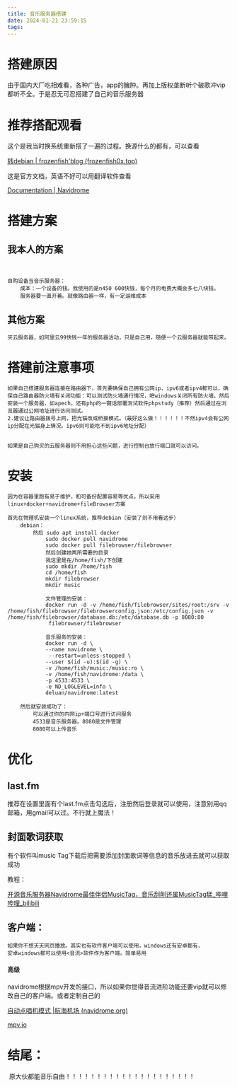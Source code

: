 ```yaml
---
title: 音乐服务器搭建
date: 2024-01-21 23:59:15
tags:
---
```


# 搭建原因

由于国内大厂吃相难看，各种广告，app的臃肿。再加上版权垄断听个破歌冲vip都听不全。于是忍无可忍搭建了自己的音乐服务器

# 推荐搭配观看

这个是我当时换系统重新搭了一遍的过程。换源什么的都有，可以查看

[转debian | frozenfish'blog (frozenfish0x.top)](https://frozenfish0x.top/2024/01/08/转debian/)

这是官方文档，英语不好可以用翻译软件查看

[Documentation | Navidrome](https://www.navidrome.org/docs/)

<!--more-->

# 搭建方案

## 我本人的方案

​	

```
自购设备当音乐服务器：
	成本：一个设备的钱。我使用的是n450 600快钱，每个月的电费大概会多七八块钱。
	服务器要一直开着。就像路由器一样，有一定运维成本
```

## 其他方案

```
买云服务器，如阿里云99快钱一年的服务器活动，只是自己用，随便一个云服务器就能带起来。
```



# 搭建前注意事项

```
如果自己搭建服务器连接在路由器下，首先要确保自己拥有公网ip，ipv6或者ipv4都可以，确保自己路由器防火墙有关闭功能：可以测试防火墙通行情况，吧windows关闭所有防火墙，然后安装一个服务器，如apech，还有php的一键话部署测试软件phpstudy（推荐）然后通过在浏览器通过公网地址进行访问测试。
2.建议让路由器拨号上网，把光猫改成桥接模式。（最好这么做！！！！！！不然ipv4会有公网ip分配在光猫身上情况。ipv6则可能吃不到ipv6地址分配）


如果是自己购买的云服务器则不用担心这些问题，进行控制台放行端口就可以访问。
```



# 安装

```
因为在容器里跑有易于维护，和可备份配置容易等优点。所以采用linux+docker+navidrome+fileBrowser方案

首先在物理机安装一个linux系统，推荐debian（安装了则不用看这步）
	debian：    
		然后 sudo apt install docker
			sudo docker pull navidrome
			sudo docker pull filebrowser/filebrowser
			然后创建她两所需要的目录
			我这里是在/home/fish/下创建
			sudo mkdir /home/fish
			cd /home/fish
			mkdir filebrowser
			mkdir music
			
			文件管理的安装：
			docker run -d -v /home/fish/filebrowser/sites/root:/srv -v 						/home/fish/filebrowser/filebrowserconfig.json:/etc/config.json -v 				/home/fish/filebrowser/database.db:/etc/database.db -p 8080:80
			 filebrowser/filebrowser
			 
			音乐服务的安装：
			docker run -d \
   			--name navidrome \
  			 --restart=unless-stopped \
  			--user $(id -u):$(id -g) \
   			-v /home/fish/music:/music:ro \
   			-v /home/fish/navidrome:/data \
   			-p 4533:4533 \
   			-e ND_LOGLEVEL=info \
   			deluan/navidrome:latest
	
	然后就安装成功了：
		可以通过你的内网ip+端口号进行访问服务
		4533是音乐服务器。8080是文件管理
		8080可以上传音乐
```



# 优化

## 	last.fm

​		推荐在设置里面有个last.fm点击勾选后，注册然后登录就可以使用，注意别用qq邮箱，用gmail可以过。不行就上魔法！

## 封面歌词获取

有个软件叫music Tag下载后把需要添加封面歌词等信息的音乐放进去就可以获取成功

教程：

[开源音乐服务器Navidrome最佳伴侣MusicTag，音乐刮削还属MusicTag猛_哔哩哔哩_bilibili](https://www.bilibili.com/video/BV1eo4y1u7Li/?spm_id_from=333.337.search-card.all.click&vd_source=918e3cd28b5502ea4080d2a670fc82a8)

## 客户端：

```
如果你不想天天网页播放。其实也有软件客户端可以使用，windows还有安卓都有，
安卓windows都可以使用<音流>软件作为客户端。简单易用
```

#### 	高级

​	navidrome根据mpv开发的接口，所以如果你觉得音流进阶功能还要vip就可以修改自己的客户端。或者定制自己的

[自动点唱机模式 |航海机场 (navidrome.org)](https://www.navidrome.org/docs/usage/jukebox/)

[mpv.io](https://mpv.io/)

# 结尾：

​	原大伙都能音乐自由！！！！！！！！！！！！！！！！！！！！！
